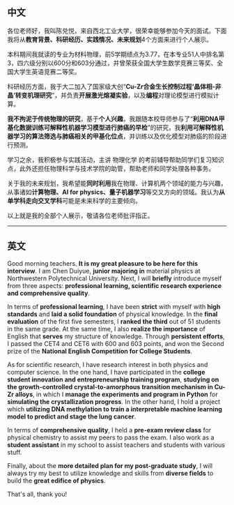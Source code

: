 ## 中文
各位老师好，我叫陈兑悦，来自西北工业大学，很荣幸能够参加今天的面试。下面我将从**教育背景、科研经历、实践情况、未来规划**4个方面来进行个人展示。

本科期间我就读的专业为材料物理，前5学期绩点为3.77，在本专业51人中排名第3，四六级分别以600分和603分通过，并曾荣获全国大学生数学竞赛三等奖、全国大学生英语竞赛二等奖。

科研经历方面，我于大二加入了国家级大创“**Cu-Zr合金生长控制过程‘晶体相-非晶’转变机理研究**”，并负责**开展激光熔凝实验**，以及**编程**对理论模型进行模拟计算。

**我不拘泥于传统物理的研究**，基于**个人兴趣**，我跟随本校导师参与了“**利用DNA甲基化数据训练可解释性机器学习模型进行肺癌的早检**”的研究，我**利用可解释性机器学习的算法筛选与肺癌相关的甲基化位点**，并训练以及优化模型对肺癌的阶段进行预测。

学习之余，我积极参与实践活动，主讲 物理化学 的考前辅导帮助同学们复习知识点，此外还担任物理科学与技术学院的助管，帮助老师和同学处理各种事务。

关于我的未来规划，我希望能**同时利用**我在物理、计算机两个领域的能力与兴趣，从事诸如**计算物理、AI for physics、量子机器学习**等交叉方向的领域。我认为**从单学科走向交叉学科**可能是未来科学的主要倾向。

以上就是我的全部个人展示，敬请各位老师批评指正。

---
## 英文
Good morning teachers. **It is my great pleasure to be here for this interview**. I am Chen Duiyue, **junior majoring in** material physics at Northwestern Polytechnical University. Next, I will **briefly** introduce myself from three aspects: **professional learning, scientific research experience and comprehensive quality**.

In terms of **professional learning**, I have been **strict** with myself with **high standards** and **laid a solid foundation** of physical knowledge. In the **final evaluation** of the first five semesters, I **ranked the third** out of 51 students in the same grade. At the same time, I also **realize the importance** of English that **serves** my structure of knowledge. Through **persistent efforts**, I passed the CET4 and CET6 with 600 and 603 points, and won the Second prize of the **National English Competition for College Students**.

As for scientific research, I have research interest in both physics and computer science. In the one hand, I have participated in the **college student innovation and entrepreneurship training program**, **studying on the growth-controlled crystal-to-amorphous transition mechanism in Cu-Zr alloys**, in which I **manage the experiments and program in Python** for **simulating the crystallization progress**.
In the other hand, I hold a project which **utilizing DNA methylation to train a interpretable machine learning model to predict and stage the lung cancer**.

In terms of **comprehensive quality**, I held a **pre-exam review class** for physical chemistry to assist my peers to pass the exam. I also work as a **student assistant** in my school to assist teachers and students with various stuff.

Finally, about the **more detailed plan for my post-graduate study**, I will always try my best to utilize knowledge and skills from **diverse fields** to build the **great edifice of physics**.

That's all, thank you!